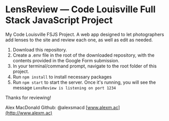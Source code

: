 # LensReview — Code Louisville Full Stack JavaScript Project

My Code Louisville FSJS Project. A web app designed to let photographers add lenses to the site and review each one, as well as edit as needed.

1. Download this repository.
2. Create a .env file in the root of the downloaded repository, with the contents provided in the Google Form submission.
3. In your terminal/command prompt, navigate to the root folder of this project.
4. Run `npm install` to install necessary packages
5. Run `npm start` to start the server. Once it's running, you will see the message `LensReview is listening on port 1234`

Thanks for reviewing!

Alex MacDonald
Github: @alexsmacd
[www.alexm.ac](http://www.alexm.ac)
